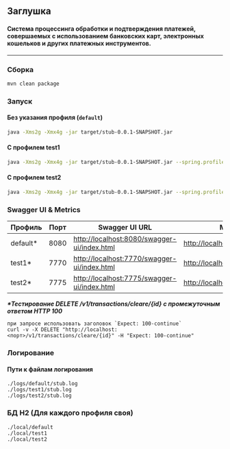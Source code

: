 ## Заглушка

#### Система процессинга обработки и подтверждения платежей, совершаемых с использованием банковских карт, электронных кошельков и других платежных инструментов.

---

### Сборка

```bash
mvn clean package
```

### Запуск

#### Без указания профиля (`default`)

```bash
java -Xms2g -Xmx4g -jar target/stub-0.0.1-SNAPSHOT.jar
```

#### С профилем test1

```bash
java -Xms2g -Xmx4g -jar target/stub-0.0.1-SNAPSHOT.jar --spring.profiles.active=test1
```

#### С профилем test2

```bash
java -Xms2g -Xmx4g -jar target/stub-0.0.1-SNAPSHOT.jar --spring.profiles.active=test2
```

### Swagger UI & Metrics
| Профиль  | Порт | Swagger UI URL                                                                             | Metrics                                                          |
|----------|------|--------------------------------------------------------------------------------------------|------------------------------------------------------------------|
| default* | 8080 | [http://localhost:8080/swagger-ui/index.html](http://localhost:8080/swagger-ui/index.html) | [http://localhost:8080/actuator](http://localhost:8080/actuator) |
| test1*   | 7770 | [http://localhost:7770/swagger-ui/index.html](http://localhost:7770/swagger-ui/index.html) | [http://localhost:7770/actuator](http://localhost:7770/actuator) |
| test2*   | 7775 | [http://localhost:7775/swagger-ui/index.html](http://localhost:7775/swagger-ui/index.html) | [http://localhost:7775/actuator](http://localhost:7775/actuator) |\

***\*Тестирование DELETE /v1/transactions/cleare/{id} с промежуточным ответом HTTP 100***
```
при запросе использовать заголовок `Expect: 100-continue`
curl -v -X DELETE "http://localhost:<порт>/v1/transactions/cleare/{id}" -H "Expect: 100-continue"
```

### Логирование

#### Пути к файлам логирования

```
./logs/default/stub.log
./logs/test1/stub.log
./logs/test2/stub.log
```

### БД Н2 (Для каждого профиля своя)

```
./loсal/default
./loсal/test1
./loсal/test2
```